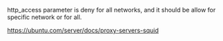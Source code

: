 
http_access parameter is deny for all networks, and it should be allow for specific network or for all.

https://ubuntu.com/server/docs/proxy-servers-squid
